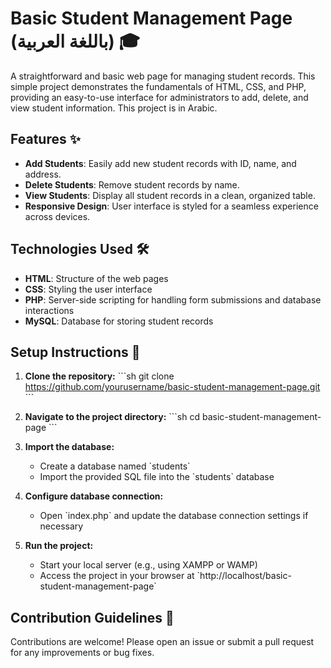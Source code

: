 
# Basic Student Management Page (باللغة العربية) 🎓

A straightforward and basic web page for managing student records. This simple project demonstrates the fundamentals of HTML, CSS, and PHP, providing an easy-to-use interface for administrators to add, delete, and view student information. This project is in Arabic.

## Features ✨

- **Add Students**: Easily add new student records with ID, name, and address.
- **Delete Students**: Remove student records by name.
- **View Students**: Display all student records in a clean, organized table.
- **Responsive Design**: User interface is styled for a seamless experience across devices.

## Technologies Used 🛠️

- **HTML**: Structure of the web pages
- **CSS**: Styling the user interface
- **PHP**: Server-side scripting for handling form submissions and database interactions
- **MySQL**: Database for storing student records

## Setup Instructions 🚀

1. **Clone the repository:**
   \`\`\`sh
   git clone https://github.com/yourusername/basic-student-management-page.git
   \`\`\`
2. **Navigate to the project directory:**
   \`\`\`sh
   cd basic-student-management-page
   \`\`\`
3. **Import the database:**
   - Create a database named \`students\`
   - Import the provided SQL file into the \`students\` database

4. **Configure database connection:**
   - Open \`index.php\` and update the database connection settings if necessary

5. **Run the project:**
   - Start your local server (e.g., using XAMPP or WAMP)
   - Access the project in your browser at \`http://localhost/basic-student-management-page\`



## Contribution Guidelines 🤝

Contributions are welcome! Please open an issue or submit a pull request for any improvements or bug fixes.
